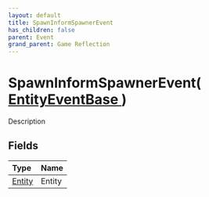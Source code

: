 ```yaml
---
layout: default
title: SpawnInformSpawnerEvent
has_children: false
parent: Event
grand_parent: Game Reflection
---
```

# SpawnInformSpawnerEvent( [ EntityEventBase ](/riftbreaker-wiki/docs/game-reflection/events/entity_event_base/) )
Description 

## Fields

| Type | Name |
|:----------|:--------------|
| [Entity](/riftbreaker-wiki/docs/game-reflection/classes/entity/) | Entity |

